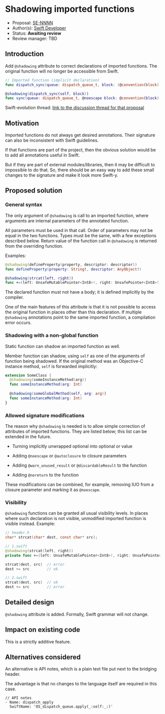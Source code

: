 # Shadowing imported functions

* Proposal: [SE-NNNN](https://github.com/apple/swift-evolution/blob/master/proposals/NNNN-name.md)
* Author(s): [Swift Developer](https://github.com/swiftdev)
* Status: **Awaiting review**
* Review manager: TBD

## Introduction

Add `@shadowing` attribute to correct declarations of imported functions.
The original function will no longer be accessible from Swift.

```swift
// Imported function (implicit declaration)
func dispatch_sync(queue: dispatch_queue_t, block: (@convention(block) () -> Void)!)

@shadowing(dispatch_sync(self, block))
func sync(queue: dispatch_queue_t, @noescape block: @convention(block) () -> Void)
```

Swift-evolution thread: [link to the discussion thread for that proposal](https://lists.swift.org/pipermail/swift-evolution)

## Motivation

Imported functions do not always get desired annotations.
Their signature can also be inconsistent with Swift guidelines.

If that functions are part of the project, then the obvious solution would be to add all annotations useful in Swift.

But if they are part of external modules/libraries, then it may be difficult to impossible to do that.
So, there should be an easy way to add these small changes to the signature and make it look more Swift-y.

## Proposed solution

### General syntax

The only argument of `@shadowing` is call to an imported function, where arguments are internal parameters of the annotated function.

All parameters must be used in that call.
Order of parameters may not be equal in the two functions.
Types must be the same, with a few exceptions described below.
Return value of the function call in `@shadowing` is returned from the overriding function.

Examples:

```swift
@shadowing(defineProperty(property, descriptor: descriptor))
func defineProperty(property: String!, descriptor: AnyObject!)

@shadowing(strcat(left, right))
func +=(left: UnsafeMutablePointer<Int8>!, right: UnsafePointer<Int8>!) -> UnsafeMutablePointer<Int8>!
```

The declared function must not have a body; it is defined implicitly by the compiler.

One of the main features of this attribute is that it is not possible to access the original function
in places other than this declaration.
If multiple `@shadowing` annotations point to the same imported function, a compilation error occurs.

### Shadowing with a non-global function

Static function can shadow an imported function as well.

Member function can shadow, using `self` as one of the arguments of function being shadowed.
If the original method was an Objective-C instance method, `self` is forwarded implicitly:

```swift
extension SomeClass {
  @shadowing(someInstanceMethod(arg))
  func someInstanceMethod(arg: Int)
  
  @shadowing(someGlobalMethod(self, arg: arg))
  func someInstanceMethod(arg: Int)
}
```

### Allowed signature modifications

The reason why `@shadowing` is needed is to allow simple correction of attributes of imported functions.
They are listed below; this list can be extended in the future.

- Turning implicitly unwrapped optional into optional or value

- Adding `@noescape` or `@autoclosure` to closure parameters

- Adding `@warn_unused_result` or `@discardableResult` to the function

- Adding `@noreturn` to the function

These modifications can be combined, for example, removing IUO from a closure parameter and marking it as `@noescape`.

### Visibility

`@shadowing` functions can be granted all usual visibility levels.
In places where such declaration is not visible, unmodified imported function is visible instead.
Example:

```c
// header.h
char* strcat(char* dest, const char* src);
```
```swift
// 1.swift
@shadowing(strcat(left, right))
private func +=(left: UnsafeMutablePointer<Int8>!, right: UnsafePointer<Int8>!) -> UnsafeMutablePointer<Int8>!

strcat(dest, src)  // error
dest += src        // ok
```
```swift
// 2.swift
strcat(dest, src)  // ok
dest += src        // error
```

## Detailed design

`@shadowing` attribute is added. Formally, Swift grammar will not change.

## Impact on existing code

This is a strictly additive feature.

## Alternatives considered

An alternative is API notes, which is a plain text file put next to the bridging header.

The advantage is that no changes to the language itself are required in this case.

```
// API notes
- Name: dispatch_apply
  SwiftName: 'OS_dispatch_queue.apply(_:self:_:)'
```
